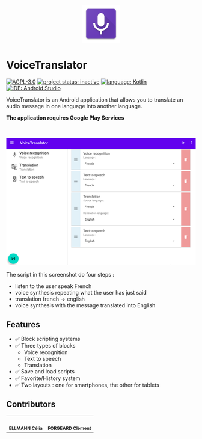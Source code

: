 <p align="center">
 <img width="20%" height="20%" src="./logo.png" alt="project logo">
</p>

VoiceTranslator
===============

[![AGPL-3.0](https://img.shields.io/badge/license-Apache%202.0-green)]()
[![project status: inactive](https://img.shields.io/badge/project%20status-inactive-inactive)]()
[![language: Kotlin](https://img.shields.io/badge/language-Kotlin-blue)]()
[![IDE: Android Studio](https://img.shields.io/badge/IDE-Android%20Studio-blue)]()

VoiceTranslator is an Android application that allows you to translate an audio message in one language into another language.

**The application requires Google Play Services** 

<br />

[![Screenshot](./screenshot.PNG)]()

The script in this screenshot do four steps :
- listen to the user speak French
- voice synthesis repeating what the user has just said
- translation french -> english
- voice synthesis with the message translated into English

## Features

- ✅ Block scripting systems
- ✅ Three types of blocks
    - Voice recognition
    - Text to speech
    - Translation
- ✅ Save and load scripts
- ✅ Favorite/History system
- ✅ Two layouts : one for smartphones, the other for tablets

## Contributors

<table>
  <tr>
    <td align="center"><a href="https://github.com/Ellmanc"><img src="https://avatars0.githubusercontent.com/u/40883274?v=4?s=100" width="100px;" alt=""/><br /><sub><b>ELLMANN Célia</b></sub></a></td>
    <td align="center"><a href="https://github.com/cforgeard"><img src="https://avatars1.githubusercontent.com/u/19496563?v=4?s=100" width="100px;" alt=""/><br /><sub><b>FORGEARD Clément</b></sub></a></td>
  </tr>
</table>
